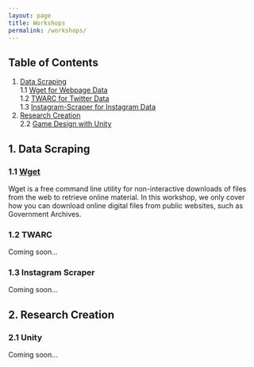 ```yaml
---
layout: page
title: Workshops
permalink: /workshops/
---
```

## Table of Contents

1. [Data Scraping](#scraping)  
  1.1 [Wget for Webpage Data](#wget)  
  1.2 [TWARC for Twitter Data](#twarc)  
  1.3 [Instagram-Scraper for Instagram Data](#instagram)  
2. [Research Creation](#creation)  
  2.2 [Game Design with Unity](#unity)  

## 1. Data Scraping <a name="scraping"></a>

### 1.1 [Wget](/toolkit/workshops/wget/) <a name="wget"></a>
Wget is a free command line utility for non-interactive downloads of files from the web to retrieve online material. In this workshop, we only cover how you can download online digital files from public websites, such as Government Archives.

### 1.2 TWARC <a name="twarc"></a>
Coming soon...

### 1.3 Instagram Scraper <a name="instagram"></a>
Coming soon...

## 2. Research Creation <a name="creation"></a>

### 2.1 Unity <a name="unity"></a>
Coming soon...
